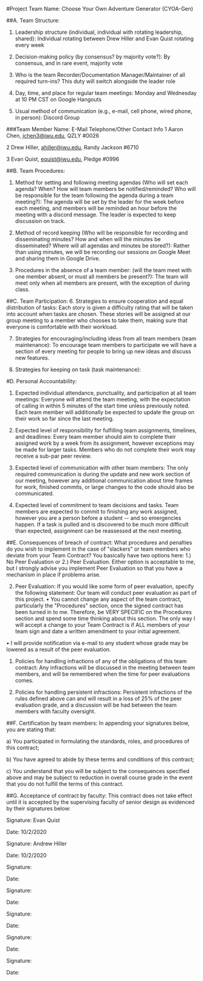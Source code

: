 #Project Team Name: Choose Your Own Adventure Generator (CYOA-Gen)

##A. Team Structure:
1. Leadership structure (individual, individual with rotating leadership, shared): 
Individual rotating between Drew Hiller and Evan Quist rotating every week

2. Decision-making policy (by consensus? by majority vote?): 
By consensus, and in rare event, majority vote

3. Who is the team Recorder/Documentation Manager/Maintainer of all required turn-ins? This duty will switch
alongside the leader role

4. Day, time, and place for regular team meetings: Monday and Wednesday at 10 PM CST on Google Hangouts

5. Usual method of communication (e.g., e-mail, cell phone, wired phone, in person): Discord Group

###Team Member Name: E-Mail Telephone/Other Contact Info
1 Aaron Chen, jchen3@iwu.edu, QZLY \#0026

2 Drew Hiller, ahiller@iwu.edu, Randy Jackson \#6710

3 Evan Quist, equist@iwu.edu, Pledge \#0996

##B. Team Procedures:
1. Method for setting and following meeting agendas (Who will set each agenda? When? How will team
members be notified/reminded? Who will be responsible for the team following the agenda during a
team meeting?): The agenda will be set by the leader for the week before each meeting, and members will be reminded an hour before
the meeting with a discord message. The leader is expected to keep discussion on track.

2. Method of record keeping (Who will be responsible for recording and disseminating minutes? How
and when will the minutes be disseminated? Where will all agendas and minutes be stored?): Rather than using
minutes, we will be recording our sessions on Google Meet and sharing them in Google Drive.

3. Procedures in the absence of a team member: (will the team meet with one member absent, or must
all members be present?): The team will meet only when all members are present, with the exception of during class.

##C. Team Participation:
6. Strategies to ensure cooperation and equal distribution of tasks: Each story is given a difficulty rating
that will be taken into account when tasks are chosen. These stories will be assigned at our group meeting to a
member who chooses to take them, making sure that everyone is comfortable with their workload.

7. Strategies for encouraging/including ideas from all team members (team maintenance): To encourage team members
to participate we will have a section of every meeting for people to bring up new ideas and discuss new features.

8. Strategies for keeping on task (task maintenance): 

#D. Personal Accountability:
1. Expected individual attendance, punctuality, and participation at all team meetings: Everyone will attend
the team meeting, with the expectation of calling in within 5 minutes of the start time unless previously noted.
Each team member will additionally be expected to update the group on their work so far since the last meeting.

2. Expected level of responsibility for fulfilling team assignments, timelines, and deadlines: Every team member
should aim to complete their assigned work by a week from its assignment, however exceptions may be made for larger
tasks. Members who do not complete their work may receive a sub-par peer review.

3. Expected level of communication with other team members: The only required communication is during the update
and new work section of our meeting, however any additional communication about time frames for work, finished
commits, or large changes to the code should also be communicated.

4. Expected level of commitment to team decisions and tasks. Team members are expected to commit to finishing
any work assigned, however you are a person before a student -- and so emergencies happen. If a task is pulled
and is discovered to be much more difficult than expected, assignment can be reassessed at the next meeting.

##E. Consequences of breach of contract:
What procedures and penalties do you wish to implement in the case of "slackers" or team members who
deviate from your Team Contract? You basically have two options here: 1.) No Peer Evaluation or 2.)
Peer Evaluation. Either option is acceptable to me, but I strongly advise you implement Peer
Evaluation so that you have a mechanism in place if problems arise.

2. Peer Evaluation: If you would like some form of peer evaluation, specify the following
statement: Our team will conduct peer evaluation as part of this project.
• You cannot change any aspect of the team contract, particularly the "Procedures" section, once
the signed contract has been turned in to me. Therefore, be VERY SPECIFIC on the Procedures
section and spend some time thinking about this section. The only way I will accept a change to
your Team Contract is if ALL members of your team sign and date a written amendment to your
initial agreement.

• I will provide notification via e-mail to any student whose grade may be lowered as a result of the
peer evaluation.

1. Policies for handling infractions of any of the obligations of this team contract: Any infractions will
be discussed in the meeting between team members, and will be remembered when the time for peer evaluations comes.


2. Policies for handling persistent infractions: Persistent infractions of the rules defined above
can and will result in a loss of 25% of the peer evaluation grade, and a discussion will be had between the
team members with faculty oversight.

##F. Certification by team members:
In appending your signatures below, you are stating that:

a) You participated in formulating the standards, roles, and procedures of this contract;

b) You have agreed to abide by these terms and conditions of this contract;

c) You understand that you will be subject to the consequences specified above and may be subject to
reduction in overall course grade in the event that you do not fulfill the terms of this contract.

##G. Acceptance of contract by faculty:
This contract does not take effect until it is accepted by the supervising faculty of senior design as
evidenced by their signatures below:

Signature: Evan Quist

Date: 10/2/2020


Signature: Andrew Hiller	

Date: 10/2/2020


Signature:

Date:


Signature:

Date:


Signature:

Date:


Signature:

Date:


Signature:

Date:
